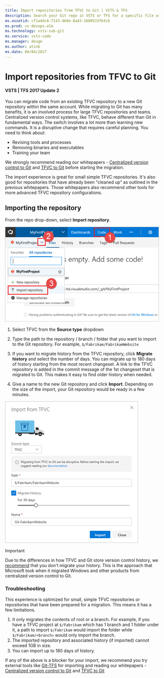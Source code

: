 ```yaml
---
title: Import repositories from TFVC to Git | VSTS & TFS
description: Search your Git repo in VSTS or TFS for a specific file or folderImport your repositories from TFVC to Git repositories within the same account.
ms.assetid: cf1a4dc8-7143-4b0e-8a43-1680533fb3cb
ms.prod: vs-devops-alm
ms.technology: vsts-sub-git 
ms.service: vsts-code
ms.manager: douge
ms.author: atinb
ms.date: 04/04/2017
---
```


# Import repositories from TFVC to Git
#### VSTS | TFS 2017 Update 2

You can migrate code from an existing TFVC repository to a new Git repository within the same account. While migrating to Git has many benefits, it is an involved process for large TFVC repositories and teams. Centralized version control systems, like TFVC, behave different than Git in fundamental ways. The switch involves a lot more than learning new commands. It is a disruptive change 
that requires careful planning. You need to think about: 
* Revising tools and processes
* Removing binaries and executables
* Training your team

We strongly recommend reading our whitepapers - [Centralized version control to Git](https://www.visualstudio.com/learn/centralized-to-git/) and [TFVC to Git](https://www.visualstudio.com/learn/migrate-from-tfvc-to-git/) before starting the migration.

The import experience is great for small simple TFVC repositories. It's also good for repositories that have already been "cleaned up" as outlined in the previous whitepapers. Those whitepapers also recommend other tools for more advanced TFVC repository configurations.

## Importing the repository
From the repo drop-down, select **Import repository**.

![Import Repository Option](_img/Import-Repo/ImportRepository.png)

1. Select TFVC from the **Source type** dropdown

2. Type the path to the repository / branch / folder that you want to import to the Git repository. For example, `$/Fabrikam/FabrikamWebsite`

3. If you want to migrate history from the TFVC repository, click **Migrate history** and select the number of days. You can migrate up to 180 days of history starting from the most recent changeset. 
A link to the TFVC repository is added in the commit message of the 1st changeset that is migrated to Git. This makes it easy to find older history when needed.

4. Give a name to the new Git repository and click **Import**. Depending on the size of the import, your Git repository would be ready in a few minutes. 

![Import Repository Dialog](_img/Import-Repo/ImportRepoDialog-TFVC.png)

> [!IMPORTANT] 
> Due to the differences in how TFVC and Git store version control history, we [recommend](https://www.visualstudio.com/learn/migrate-from-tfvc-to-git/) that you don't migrate your history. This is the approach that Microsoft took when it migrated Windows and other products from centralized version control to Git.

### Troubleshooting

This experience is optimized for small, simple TFVC repositories or repositories that have been prepared for a migration. This means it has a few limitations.

1. It only migrates the contents of root or a branch. For example, if you have a TFVC project at `$/Fabrikam` which has 1 branch and 1 folder under it, a path to import `$/Fabrikam` would import the folder 
while `$/Fabrikam/<branch>` would only import the branch.  
2. The imported repository and associated history (if imported) cannot exceed 1GB in size.
3. You can import up to 180 days of history.

If any of the above is a blocker for your import, we recommend you try external tools like [Git-TFS](https://github.com/git-tfs/git-tfs) for importing and reading our whitepapers - [Centralized version control to Git](https://www.visualstudio.com/learn/centralized-to-git/) and [TFVC to Git](https://www.visualstudio.com/learn/migrate-from-tfvc-to-git/)
